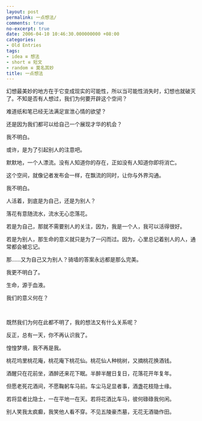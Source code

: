 ```yaml
---
layout: post
permalink: 一点想法/
comments: true
no-excerpt: true
date: 2006-04-10 10:46:30.000000000 +08:00
categories:
- Old Entries
tags:
- idea ≌ 想法
- short ≌ 短文
- random ≌ 莫名其妙
title: 一点想法
---
```

幻想最美妙的地方在于它变成现实的可能性，所以当可能性消失时，幻想也就破灭了。不知是否有人想过，我们为何要开辟这个空间？

难道纸和笔已经无法满足宣泄心情的欲望？

还是因为我们都可以给自己一个展现才华的机会？

我不明白。

或许，是为了引起别人的注意吧。

默默地，一个人漂流。没有人知道你的存在，正如没有人知道你即将消亡。

这个空间，就像记者发布会一样，在飘流的同时，让你与外界沟通。

我不明白。

人活着，到底是为自己，还是为别人？

落花有意随流水，流水无心恋落花。

若是为自己，那就不需要别人的关注，因为，我是一个人，我可以活得很好。

若是为别人，那生命的意义就只是为了一闪而过。因为，心里总记着别人的人，通常都会被忘记。

那……又为自己又为别人？骑墙的答案永远都是那么完美。

我更不明白了。

生命，源于血液。

我们的意义何在？

&nbsp;

既然我们为何在此都不明了，我的想法又有什么关系呢？

反正，总有一天，你不再认识我了。

惶惶梦境，我不再是我。

桃花坞里桃花庵，桃花庵下桃花仙。桃花仙人种桃树，又摘桃花换酒钱。

酒醒只在花前坐，酒醉还来花下眠。半醉半醒日复日，花落花开年复年。

但愿老死花酒间，不愿鞠躬车马前。车尘马足显者事，酒盏花枝隐士缘。

若将显者比隐士，一在平地一在天。若将花酒比车马，彼何碌碌我何闲。

别人笑我太疯癫，我笑他人看不穿。不见五陵豪杰墓，无花无酒锄作田。

